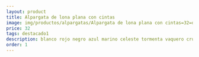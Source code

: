 ```yaml
---
layout: product
title: Alpargata de lona plana con cintas
image: img/productos/alpargatas/Alpargata de lona plana con cintas=32=destacado1 =blanco rojo negro azul marino celeste tormenta vaquero crudo rosa beige gaimo.webp
price: 32
tags: destacado1 
description: blanco rojo negro azul marino celeste tormenta vaquero crudo rosa beige gaimo
order: 1
---
```

